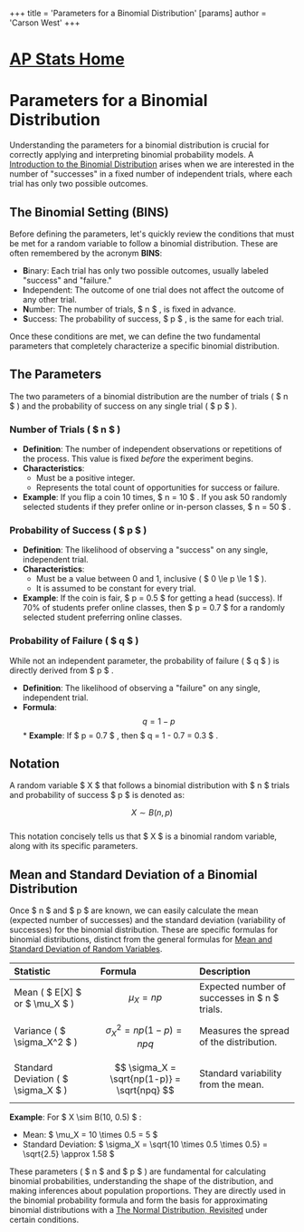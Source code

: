 +++
 title = 'Parameters for a Binomial Distribution'
[params]
	author = 'Carson West'
+++
# [AP Stats Home](./../ap-stats-home/)
# Parameters for a Binomial Distribution

Understanding the parameters for a binomial distribution is crucial for correctly applying and interpreting binomial probability models. A [Introduction to the Binomial Distribution](./../introduction-to-the-binomial-distribution/) arises when we are interested in the number of "successes" in a fixed number of independent trials, where each trial has only two possible outcomes.

## The Binomial Setting (BINS)

Before defining the parameters, let's quickly review the conditions that must be met for a random variable to follow a binomial distribution. These are often remembered by the acronym **BINS**:

*   **B**inary: Each trial has only two possible outcomes, usually labeled "success" and "failure."
*   **I**ndependent: The outcome of one trial does not affect the outcome of any other trial.
*   **N**umber: The number of trials,  $ n $ , is fixed in advance.
*   **S**uccess: The probability of success,  $ p $ , is the same for each trial.

Once these conditions are met, we can define the two fundamental parameters that completely characterize a specific binomial distribution.

## The Parameters

The two parameters of a binomial distribution are the number of trials ( $ n $ ) and the probability of success on any single trial ( $ p $ ).

### Number of Trials ( $ n $ )

*   **Definition**: The number of independent observations or repetitions of the process. This value is fixed *before* the experiment begins.
*   **Characteristics**:
    *   Must be a positive integer.
    *   Represents the total count of opportunities for success or failure.
*   **Example**: If you flip a coin 10 times,  $ n = 10 $ . If you ask 50 randomly selected students if they prefer online or in-person classes,  $ n = 50 $ .

### Probability of Success ( $ p $ )

*   **Definition**: The likelihood of observing a "success" on any single, independent trial.
*   **Characteristics**:
    *   Must be a value between 0 and 1, inclusive ( $ 0 \le p \le 1 $ ).
    *   It is assumed to be constant for every trial.
*   **Example**: If the coin is fair,  $ p = 0.5 $  for getting a head (success). If 70% of students prefer online classes, then  $ p = 0.7 $  for a randomly selected student preferring online classes.

### Probability of Failure ( $ q $ )

While not an independent parameter, the probability of failure ( $ q $ ) is directly derived from  $ p $ .
*   **Definition**: The likelihood of observing a "failure" on any single, independent trial.
*   **Formula**:
     $$ q = 1 - p $$  *   **Example**: If  $ p = 0.7 $ , then  $ q = 1 - 0.7 = 0.3 $ .

## Notation

A random variable  $ X $  that follows a binomial distribution with  $ n $  trials and probability of success  $ p $  is denoted as:

 $$ X \sim B(n, p) $$  
This notation concisely tells us that  $ X $  is a binomial random variable, along with its specific parameters.

## Mean and Standard Deviation of a Binomial Distribution

Once  $ n $  and  $ p $  are known, we can easily calculate the mean (expected number of successes) and the standard deviation (variability of successes) for the binomial distribution. These are specific formulas for binomial distributions, distinct from the general formulas for [Mean and Standard Deviation of Random Variables](./../mean-and-standard-deviation-of-random-variables/).

| Statistic         | Formula                                 | Description                                 |
| :---------------- | :-------------------------------------- | :------------------------------------------ |
| Mean ( $ E[X] $  or  $ \mu_X $ ) |  $$ \mu_X = np $$                        | Expected number of successes in  $ n $  trials. |
| Variance ( $ \sigma_X^2 $ ) |  $$ \sigma_X^2 = np(1-p) = npq $$        | Measures the spread of the distribution.    |
| Standard Deviation ( $ \sigma_X $ ) |  $$ \sigma_X = \sqrt{np(1-p)} = \sqrt{npq} $$  | Standard variability from the mean.         |

**Example**: For  $ X \sim B(10, 0.5) $ :
*   Mean:  $ \mu_X = 10 \times 0.5 = 5 $ 
*   Standard Deviation:  $ \sigma_X = \sqrt{10 \times 0.5 \times 0.5} = \sqrt{2.5} \approx 1.58 $ 

These parameters ( $ n $  and  $ p $ ) are fundamental for calculating binomial probabilities, understanding the shape of the distribution, and making inferences about population proportions. They are directly used in the binomial probability formula and form the basis for approximating binomial distributions with a [The Normal Distribution, Revisited](./../the-normal-distribution,-revisited/) under certain conditions.